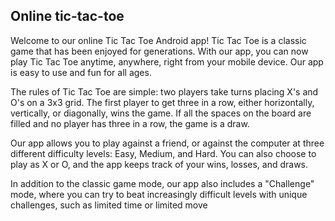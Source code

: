 ## Online tic-tac-toe

Welcome to our online Tic Tac Toe Android app! Tic Tac Toe is a classic game that has been enjoyed for generations. With our app, you can now play Tic Tac Toe anytime, anywhere, right from your mobile device. Our app is easy to use and fun for all ages.

The rules of Tic Tac Toe are simple: two players take turns placing X's and O's on a 3x3 grid. The first player to get three in a row, either horizontally, vertically, or diagonally, wins the game. If all the spaces on the board are filled and no player has three in a row, the game is a draw.

Our app allows you to play against a friend, or against the computer at three different difficulty levels: Easy, Medium, and Hard. You can also choose to play as X or O, and the app keeps track of your wins, losses, and draws.

In addition to the classic game mode, our app also includes a "Challenge" mode, where you can try to beat increasingly difficult levels with unique challenges, such as limited time or limited move
